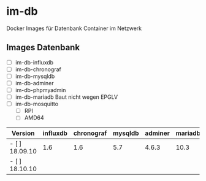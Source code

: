 # im-db
Docker Images für Datenbank Container im Netzwerk


## Images Datenbank
- [ ] im-db-influxdb
- [ ] im-db-chronograf
- [ ] im-db-mysqldb
- [ ] im-db-adminer
- [ ] im-db-phpmyadmin
- [ ] im-db-mariadb             Baut nicht wegen EPGLV
- [ ] im-db-mosquitto
    - [ ] RPI
    - [ ] AMD64

| Version   | influxdb | chronograf | mysqldb | adminer | mariadb | phpmyadmin | mosquitto |
|---|---|---|---|---|---|---|---|
| - [ ] 18.09.10  |1.6|1.6|5.7|4.6.3|10.3|4.8|1.4.12|
| - [ ] 18.10.10  | |||||||